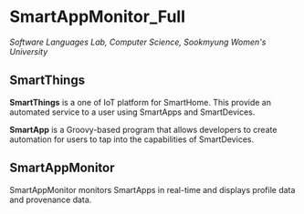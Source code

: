 # SmartAppMonitor_Full
*Software Languages Lab, Computer Science, Sookmyung Women's University*

SmartThings
-----------------------
**SmartThings** is a one of IoT platform for SmartHome. This provide an automated service to a user using SmartApps and SmartDevices.

**SmartApp** is a Groovy-based program that allows developers to create automation for users to tap into the capabilities of SmartDevices.

SmartAppMonitor
-----------------------
SmartAppMonitor monitors SmartApps in real-time and displays profile data and provenance data.
